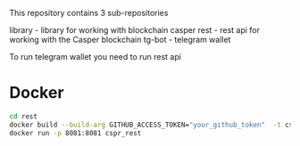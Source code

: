 This repository contains 3 sub-repositories

library - library for working with blockchain casper
rest - rest api for working with the Casper blockchain
tg-bot - telegram wallet

To run telegram wallet you need to run rest api
# Docker

```sh
cd rest
docker build --build-arg GITHUB_ACCESS_TOKEN="your_github_token"  -t cspr_rest .
docker run -p 8081:8081 cspr_rest    
```

